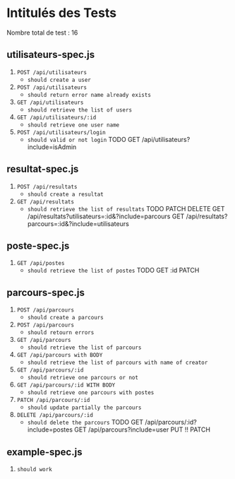 # Intitulés des Tests
Nombre total de test : 16

## utilisateurs-spec.js
1. `POST /api/utilisateurs`
   - `should create a user`
2. `POST /api/utilisateurs`
   - `should return error name already exists`
3. `GET /api/utilisateurs`
   - `should retrieve the list of users`
4. `GET /api/utilisateurs/:id`
   - `should retrieve one user name`
5. `POST /api/utilisateurs/login`
   - `should valid or not login`
TODO
GET /api/utilisateurs?include=isAdmin
## resultat-spec.js
1. `POST /api/resultats`
   - `should create a resultat`
2. `GET /api/resultats`
   - `should retrieve the list of resultats`
TODO
PATCH
DELETE
GET /api/resultats?utilisateurs=:id&?include=parcours
GET /api/resultats?parcours=:id&?include=utilisateurs
## poste-spec.js
1. `GET /api/postes`
   - `should retrieve the list of postes`
TODO
GET :id
PATCH
## parcours-spec.js
1. `POST /api/parcours`
   - `should create a parcours`
2. `POST /api/parcours`
   - `should retourn errors`
3. `GET /api/parcours`
   - `should retrieve the list of parcours`
4. `GET /api/parcours with BODY`
   - `should retrieve the list of parcours with name of creator`
5. `GET /api/parcours/:id`
   - `should retrieve one parcours or not` 
6. `GET /api/parcours/:id WITH BODY`
   - `should retrieve one parcours with postes`
7. `PATCH /api/parcours/:id`
   - `should update partially the parcours`
8. `DELETE /api/parcours/:id`
   - `should delete the parcours`
TODO
GET /api/parcours/:id?include=postes
GET /api/parcours?include=user
PUT
!! PATCH
## example-spec.js
1. `should work`